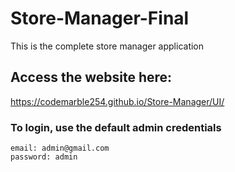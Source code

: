 # Store-Manager-Final
This is the complete store manager application 
## Access the website here:
https://codemarble254.github.io/Store-Manager/UI/
### To login, use the default admin credentials
```
email: admin@gmail.com
password: admin
```

